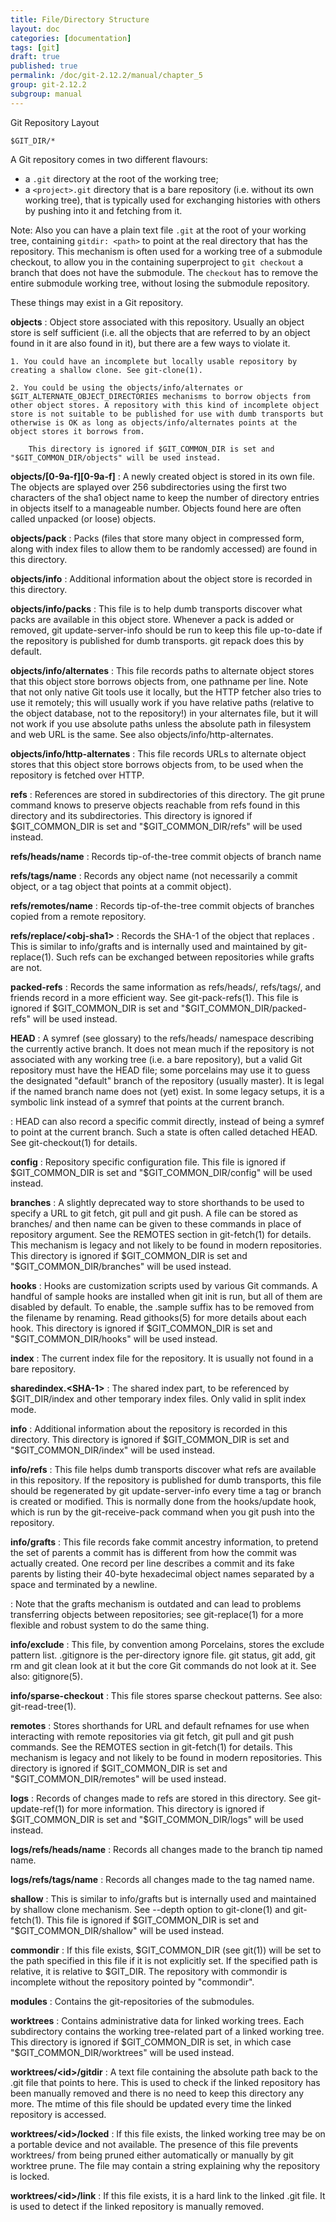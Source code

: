 ```yaml
---
title: File/Directory Structure
layout: doc
categories: [documentation]
tags: [git]
draft: true
published: true
permalink: /doc/git-2.12.2/manual/chapter_5
group: git-2.12.2
subgroup: manual
---
```


Git Repository Layout

~~~
$GIT_DIR/*
~~~

A Git repository comes in two different flavours:

* a `.git` directory at the root of the working tree;
* a `<project>.git` directory that is a bare repository (i.e. without its own working tree), that is typically used for exchanging histories with others by pushing into it and fetching from it.

Note: Also you can have a plain text file `.git` at the root of your working tree, containing `gitdir: <path>` to point at the real directory that has the repository. This mechanism is often used for a working tree of a submodule checkout, to allow you in the containing superproject to `git checkout` a branch that does not have the submodule. The `checkout` has to remove the entire submodule working tree, without losing the submodule repository.

These things may exist in a Git repository.

__objects__
: Object store associated with this repository. Usually an object store is self sufficient (i.e. all the objects that are referred to by an object found in it are also found in it), but there are a few ways to violate it.

    1. You could have an incomplete but locally usable repository by creating a shallow clone. See git-clone(1).

    2. You could be using the objects/info/alternates or $GIT_ALTERNATE_OBJECT_DIRECTORIES mechanisms to borrow objects from other object stores. A repository with this kind of incomplete object store is not suitable to be published for use with dumb transports but otherwise is OK as long as objects/info/alternates points at the object stores it borrows from.

        This directory is ignored if $GIT_COMMON_DIR is set and "$GIT_COMMON_DIR/objects" will be used instead.

__objects/[0-9a-f][0-9a-f]__
: A newly created object is stored in its own file. The objects are splayed over 256 subdirectories using the first two characters of the sha1 object name to keep the number of directory entries in objects itself to a manageable number. Objects found here are often called unpacked (or loose) objects.

__objects/pack__
: Packs (files that store many object in compressed form, along with index files to allow them to be randomly accessed) are found in this directory.

__objects/info__
: Additional information about the object store is recorded in this directory.

__objects/info/packs__
: This file is to help dumb transports discover what packs are available in this object store. Whenever a pack is added or removed, git update-server-info should be run to keep this file up-to-date if the repository is published for dumb transports. git repack does this by default.

__objects/info/alternates__
: This file records paths to alternate object stores that this object store borrows objects from, one pathname per line. Note that not only native Git tools use it locally, but the HTTP fetcher also tries to use it remotely; this will usually work if you have relative paths (relative to the object database, not to the repository!) in your alternates file, but it will not work if you use absolute paths unless the absolute path in filesystem and web URL is the same. See also objects/info/http-alternates.

__objects/info/http-alternates__
: This file records URLs to alternate object stores that this object store borrows objects from, to be used when the repository is fetched over HTTP.

__refs__
: References are stored in subdirectories of this directory. The git prune command knows to preserve objects reachable from refs found in this directory and its subdirectories. This directory is ignored if $GIT_COMMON_DIR is set and "$GIT_COMMON_DIR/refs" will be used instead.

__refs/heads/name__
: Records tip-of-the-tree commit objects of branch name

__refs/tags/name__
: Records any object name (not necessarily a commit object, or a tag object that points at a commit object).

__refs/remotes/name__
: Records tip-of-the-tree commit objects of branches copied from a remote repository.

__refs/replace/\<obj-sha1\>__
: Records the SHA-1 of the object that replaces <obj-sha1>. This is similar to info/grafts and is internally used and maintained by git-replace(1). Such refs can be exchanged between repositories while grafts are not.

__packed-refs__
: Records the same information as refs/heads/, refs/tags/, and friends record in a more efficient way. See git-pack-refs(1). This file is ignored if $GIT_COMMON_DIR is set and "$GIT_COMMON_DIR/packed-refs" will be used instead.

__HEAD__
: A symref (see glossary) to the refs/heads/ namespace describing the currently active branch. It does not mean much if the repository is not associated with any working tree (i.e. a bare repository), but a valid Git repository must have the HEAD file; some porcelains may use it to guess the designated "default" branch of the repository (usually master). It is legal if the named branch name does not (yet) exist. In some legacy setups, it is a symbolic link instead of a symref that points at the current branch.

: HEAD can also record a specific commit directly, instead of being a symref to point at the current branch. Such a state is often called detached HEAD. See git-checkout(1) for details.

__config__
: Repository specific configuration file. This file is ignored if $GIT_COMMON_DIR is set and "$GIT_COMMON_DIR/config" will be used instead.

__branches__
: A slightly deprecated way to store shorthands to be used to specify a URL to git fetch, git pull and git push. A file can be stored as branches/<name> and then name can be given to these commands in place of repository argument. See the REMOTES section in git-fetch(1) for details. This mechanism is legacy and not likely to be found in modern repositories. This directory is ignored if $GIT_COMMON_DIR is set and "$GIT_COMMON_DIR/branches" will be used instead.

__hooks__
: Hooks are customization scripts used by various Git commands. A handful of sample hooks are installed when git init is run, but all of them are disabled by default. To enable, the .sample suffix has to be removed from the filename by renaming. Read githooks(5) for more details about each hook. This directory is ignored if $GIT_COMMON_DIR is set and "$GIT_COMMON_DIR/hooks" will be used instead.

__index__
: The current index file for the repository. It is usually not found in a bare repository.

__sharedindex.\<SHA-1\>__
: The shared index part, to be referenced by $GIT_DIR/index and other temporary index files. Only valid in split index mode.

__info__
: Additional information about the repository is recorded in this directory. This directory is ignored if $GIT_COMMON_DIR is set and "$GIT_COMMON_DIR/index" will be used instead.

__info/refs__
: This file helps dumb transports discover what refs are available in this repository. If the repository is published for dumb transports, this file should be regenerated by git update-server-info every time a tag or branch is created or modified. This is normally done from the hooks/update hook, which is run by the git-receive-pack command when you git push into the repository.

__info/grafts__
: This file records fake commit ancestry information, to pretend the set of parents a commit has is different from how the commit was actually created. One record per line describes a commit and its fake parents by listing their 40-byte hexadecimal object names separated by a space and terminated by a newline.

: Note that the grafts mechanism is outdated and can lead to problems transferring objects between repositories; see git-replace(1) for a more flexible and robust system to do the same thing.

__info/exclude__
: This file, by convention among Porcelains, stores the exclude pattern list. .gitignore is the per-directory ignore file. git status, git add, git rm and git clean look at it but the core Git commands do not look at it. See also: gitignore(5).

__info/sparse-checkout__
: This file stores sparse checkout patterns. See also: git-read-tree(1).

__remotes__
: Stores shorthands for URL and default refnames for use when interacting with remote repositories via git fetch, git pull and git push commands. See the REMOTES section in git-fetch(1) for details. This mechanism is legacy and not likely to be found in modern repositories. This directory is ignored if $GIT_COMMON_DIR is set and "$GIT_COMMON_DIR/remotes" will be used instead.

__logs__
: Records of changes made to refs are stored in this directory. See git-update-ref(1) for more information. This directory is ignored if $GIT_COMMON_DIR is set and "$GIT_COMMON_DIR/logs" will be used instead.

__logs/refs/heads/name__
: Records all changes made to the branch tip named name.

__logs/refs/tags/name__
: Records all changes made to the tag named name.

__shallow__
: This is similar to info/grafts but is internally used and maintained by shallow clone mechanism. See --depth option to git-clone(1) and git-fetch(1). This file is ignored if $GIT_COMMON_DIR is set and "$GIT_COMMON_DIR/shallow" will be used instead.

__commondir__
: If this file exists, $GIT_COMMON_DIR (see git(1)) will be set to the path specified in this file if it is not explicitly set. If the specified path is relative, it is relative to $GIT_DIR. The repository with commondir is incomplete without the repository pointed by "commondir".

__modules__
: Contains the git-repositories of the submodules.

__worktrees__
: Contains administrative data for linked working trees. Each subdirectory contains the working tree-related part of a linked working tree. This directory is ignored if $GIT_COMMON_DIR is set, in which case "$GIT_COMMON_DIR/worktrees" will be used instead.

__worktrees/\<id\>/gitdir__
: A text file containing the absolute path back to the .git file that points to here. This is used to check if the linked repository has been manually removed and there is no need to keep this directory any more. The mtime of this file should be updated every time the linked repository is accessed.

__worktrees/\<id\>/locked__
: If this file exists, the linked working tree may be on a portable device and not available. The presence of this file prevents worktrees/<id> from being pruned either automatically or manually by git worktree prune. The file may contain a string explaining why the repository is locked.

__worktrees/\<id\>/link__
: If this file exists, it is a hard link to the linked .git file. It is used to detect if the linked repository is manually removed.
